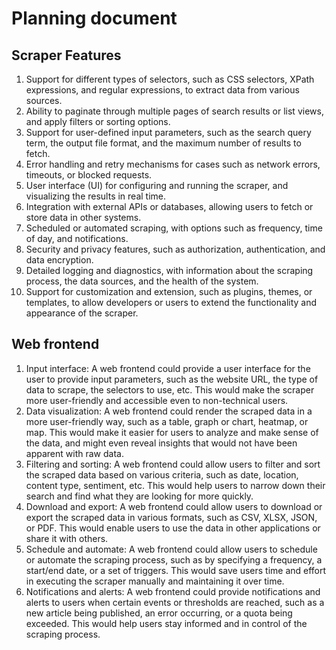 # Planning document

## Scraper Features
1. Support for different types of selectors, such as CSS selectors, XPath expressions, and regular expressions, to extract data from various sources.
2. Ability to paginate through multiple pages of search results or list views, and apply filters or sorting options.
3. Support for user-defined input parameters, such as the search query term, the output file format, and the maximum number of results to fetch.
4. Error handling and retry mechanisms for cases such as network errors, timeouts, or blocked requests.
5. User interface (UI) for configuring and running the scraper, and visualizing the results in real time.
6. Integration with external APIs or databases, allowing users to fetch or store data in other systems.
7. Scheduled or automated scraping, with options such as frequency, time of day, and notifications.
8. Security and privacy features, such as authorization, authentication, and data encryption.
9. Detailed logging and diagnostics, with information about the scraping process, the data sources, and the health of the system.
10. Support for customization and extension, such as plugins, themes, or templates, to allow developers or users to extend the functionality and appearance of the scraper.

## Web frontend
1. Input interface: A web frontend could provide a user interface for the user to provide input parameters, such as the website URL, the type of data to scrape, the selectors to use, etc. This would make the scraper more user-friendly and accessible even to non-technical users.
2. Data visualization: A web frontend could render the scraped data in a more user-friendly way, such as a table, graph or chart, heatmap, or map. This would make it easier for users to analyze and make sense of the data, and might even reveal insights that would not have been apparent with raw data.
3. Filtering and sorting: A web frontend could allow users to filter and sort the scraped data based on various criteria, such as date, location, content type, sentiment, etc. This would help users to narrow down their search and find what they are looking for more quickly.
4. Download and export: A web frontend could allow users to download or export the scraped data in various formats, such as CSV, XLSX, JSON, or PDF. This would enable users to use the data in other applications or share it with others.
5. Schedule and automate: A web frontend could allow users to schedule or automate the scraping process, such as by specifying a frequency, a start/end date, or a set of triggers. This would save users time and effort in executing the scraper manually and maintaining it over time.
6. Notifications and alerts: A web frontend could provide notifications and alerts to users when certain events or thresholds are reached, such as a new article being published, an error occurring, or a quota being exceeded. This would help users stay informed and in control of the scraping process.
